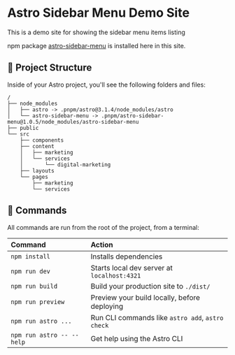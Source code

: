 # Astro Sidebar Menu Demo Site

This is a demo site for showing the sidebar menu items listing

npm package [astro-sidebar-menu](https://www.npmjs.com/package/astro-sidebar-menu) is installed here in this site.


## 🚀 Project Structure

Inside of your Astro project, you'll see the following folders and files:

```text
/
├── node_modules
│   ├── astro -> .pnpm/astro@3.1.4/node_modules/astro
│   └── astro-sidebar-menu -> .pnpm/astro-sidebar-menu@1.0.5/node_modules/astro-sidebar-menu
├── public
└── src
    ├── components
    ├── content
    │   ├── marketing
    │   └── services
    │       └── digital-marketing
    ├── layouts
    └── pages
        ├── marketing
        └── services
```

## 🧞 Commands

All commands are run from the root of the project, from a terminal:

| Command                   | Action                                           |
| :------------------------ | :----------------------------------------------- |
| `npm install`             | Installs dependencies                            |
| `npm run dev`             | Starts local dev server at `localhost:4321`      |
| `npm run build`           | Build your production site to `./dist/`          |
| `npm run preview`         | Preview your build locally, before deploying     |
| `npm run astro ...`       | Run CLI commands like `astro add`, `astro check` |
| `npm run astro -- --help` | Get help using the Astro CLI                     |

